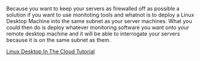 Because you want to keep your servers as firewalled off as possible a solution if you want to use monitoting tools and whatnot is to deploy a Linux Desktop Machine into the same subnet as your server machines. What you could then do is deploy whatever monitoring software you want onto your remote desktop machine and it will be able to interrogate your servers because it is on the same subnet as them. 

[Linux Desktop In The Cloud Tutorial](https://www.youtube.com/watch?v=633OWaW3cyo)
